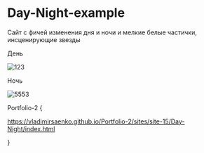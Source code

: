 # Day-Night-example
 
Сайт с фичей изменения дня и ночи и мелкие белые частички, инсценирующие звезды

День

![123](https://user-images.githubusercontent.com/56477695/115112435-3ea36480-9f8e-11eb-88be-fb1b9c34db53.png)

Ночь

![5553](https://user-images.githubusercontent.com/56477695/115112443-45ca7280-9f8e-11eb-921e-dff72595859c.png)


Portfolio-2 {

https://vladimirsaenko.github.io/Portfolio-2/sites/site-15/Day-Night/index.html

}
